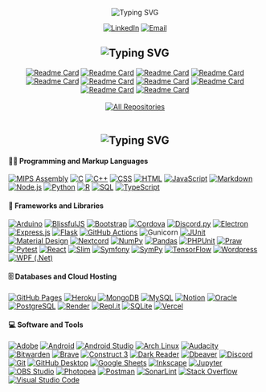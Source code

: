 <p align="center">
  <img src="https://readme-typing-svg.demolab.com?font=Fira+Code&weight=500&size=40&duration=2500&pause=4500&color=181476&center=true&vCenter=true&random=false&width=435&lines=Daksh+Patel" alt="Typing SVG" />
</p>

<!-- Social icons section -->
<p align="center"> 
  <a href="https://www.linkedin.com/in/daksh-patel-956622290/">
  <img src="https://img.shields.io/badge/linkedin-%230077B5.svg?style=for-the-badge&amp;logo=linkedin&amp;logoColor=white" alt="LinkedIn"></a>

  <a href="mailto:dpa45@sfu.ca">
  <img src="https://custom-icon-badges.demolab.com/badge/Email-D14836?style=for-the-badge&amp;logo=mail&amp;logoColor=white" alt="Email"></a>
</p>

<section> 

  <h2 align="center">
    <img src="https://readme-typing-svg.demolab.com?font=Fira+Code&size=30&duration=2000&pause=5000&color=181476&center=true&vCenter=true&random=false&width=435&lines=My+Favorite+Projects" alt="Typing SVG" />
  </h2>

  <!-- Repo info cards - https://github.com/anuraghazra/github-readme-stats -->
  <div align="center">
    <a href="https://github.com/Daksh2060/multithreaded-network-chat"><img src="https://github-readme-stats.vercel.app/api/pin/?username=Daksh2060&amp;repo=multithreaded-network-chat&icon_color=922376&show_icons=false" alt="Readme Card"></a>
    <a href="https://github.com/Daksh2060/unicode-decoder"><img src="https://github-readme-stats.vercel.app/api/pin/?username=Daksh2060&amp;repo=unicode-decoder&icon_color=922376&show_icons=false" alt="Readme Card"></a>
    <a href="https://github.com/Daksh2060/avl-tree-text-analyzer"><img src="https://github-readme-stats.vercel.app/api/pin/?username=Daksh2060&amp;repo=avl-tree-text-analyzer&icon_color=922376&show_icons=false" alt="Readme Card"></a>
    <a href="https://github.com/Daksh2060/custom-strlen-utf8"><img src="https://github-readme-stats.vercel.app/api/pin/?username=Daksh2060&amp;repo=custom-strlen-utf8&icon_color=922376&show_icons=false" alt="Readme Card"></a>
    <a href="https://github.com/Daksh2060/node-pool-linked-list"><img src="https://github-readme-stats.vercel.app/api/pin/?username=Daksh2060&amp;repo=node-pool-linked-list&icon_color=922376&show_icons=false" alt="Readme Card"></a>
    <a href="https://github.com/Daksh2060/custom-malloc-free"><img src="https://github-readme-stats.vercel.app/api/pin/?username=Daksh2060&amp;repo=custom-malloc-free&icon_color=922376&show_icons=false" alt="Readme Card"></a>
    <a href="https://github.com/Daksh2060/sorting-algorithm-test-framework"><img src="https://github-readme-stats.vercel.app/api/pin/?username=Daksh2060&amp;repo=sorting-algorithm-test-framework&icon_color=922376&show_icons=false" alt="Readme Card"></a>
    <a href="https://github.com/Daksh2060/sorting-algorithm-test-framework"><img src="https://github-readme-stats.vercel.app/api/pin/?username=Daksh2060&amp;repo=sorting-algorithm-test-framework&icon_color=922376&show_icons=false" alt="Readme Card"></a>
    <a href="https://github.com/Daksh2060/address-tracker-app-angular"><img src="https://github-readme-stats.vercel.app/api/pin/?username=Daksh2060&amp;repo=address-tracker-app-angular&icon_color=922376&show_icons=false" alt="Readme Card"></a>
    <a href="https://github.com/Daksh2060/magic-square-puzzle"><img src="https://github-readme-stats.vercel.app/api/pin/?username=Daksh2060&amp;repo=magic-square-puzzle&icon_color=922376&show_icons=false" alt="Readme Card"></a>
  </div>

  <br>
  <div align="center">
    <a href="https://github.com/Daksh2060?tab=repositories"><img alt="All Repositories" title="All Repositories" src="https://custom-icon-badges.demolab.com/badge/-Click%20Here%20For%20All%20My%20Repos-1F222E?style=for-the-badge&logoColor=white&logo=repo"/></a>
  </div>
</section>

<br>
<section> 
  
  <h2 align="center">
    <img src="https://readme-typing-svg.demolab.com?font=Fira+Code&size=30&duration=1500&pause=5000&color=181476&center=true&vCenter=true&random=false&width=435&lines=My+Tool+Set" alt="Typing SVG" />
  </h2>
  <!-- Some badges are from https://github.com/Ileriayo/markdown-badges -->

  <!--saving for later 
  
  <a href="https://github.com/search?q=user%3ADaksh2060+language%3Acsharp"><img alt="C#" src="https://custom-icon-badges.demolab.com/badge/C%23-68217A.svg?logo=cs2&logoColor=white"></a>
  
  <a href="https://github.com/search?q=user%3ADaksh2060+language%3Aceylon"><img alt="Ceylon" src="https://custom-icon-badges.demolab.com/badge/Ceylon-E39842.svg?logo=ceylon&logoColor=white"></a>
  
  <a href="https://github.com/search?q=user%3ADaksh2060+language%3Ags"><img alt="Google Apps Script" src="https://custom-icon-badges.demolab.com/badge/Google%20Apps%20Script-02569B.svg?logo=gs&logoColor=white"></a>
  
  <a href="https://github.com/search?q=user%3ADaksh2060+language%3Ajava"><img alt="Java" src="https://custom-icon-badges.demolab.com/badge/Java-007396.svg?logo=java&logoColor=white"></a>

  <a href="https://github.com/search?q=user%3ADaksh2060+language%3Atex"><img alt="LaTeX" src="https://img.shields.io/badge/LaTeX-008080.svg?logo=LaTeX&logoColor=white"></a>


  <a href="https://github.com/search?q=user%3ADaksh2060+language%3Aphp"><img alt="PHP" src="https://img.shields.io/badge/PHP-777BB4.svg?logo=php&logoColor=white"></a>
  <a href="https://github.com/search?q=user%3ADaksh2060+language%3Aprolog"><img alt="Prolog" src="https://custom-icon-badges.demolab.com/badge/Prolog-E61B23.svg?logo=swi-prolog&logoColor=white"></a>

  <a href="https://github.com/search?q=user%3ADaksh2060+language%3Asvg"><img alt="SVG+XML" src="https://img.shields.io/badge/SVG%2BXML-e0982c.svg?logo=svg&logoColor=white"></a>

  <a href="https://github.com/search?q=user%3ADaksh2060+language%3Abash"><img alt="Bash" src="https://img.shields.io/badge/Bash-121011.svg?logo=gnu-bash&logoColor=white"></a>

  -->

  <h4>👨‍💻 Programming and Markup Languages</h4>

  <p>
    <a href="https://github.com/search?q=user%3ADaksh2060+language%3Aassembly"><img alt="MIPS Assembly" src="https://custom-icon-badges.demolab.com/badge/Assembly-525252.svg?logo=asm-hex&logoColor=white"></a>
    <a href="https://github.com/search?q=user%3ADaksh2060+language%3Ac"><img alt="C" src="https://custom-icon-badges.demolab.com/badge/C-03599C.svg?logo=c-in-hexagon&logoColor=white"></a>
    <a href="https://github.com/search?q=user%3ADaksh2060+language%3Acpp"><img alt="C++" src="https://custom-icon-badges.demolab.com/badge/C++-9C033A.svg?logo=cpp2&logoColor=white"></a>
    <a href="https://github.com/search?q=user%3ADaksh2060+language%3Acss"><img alt="CSS" src="https://img.shields.io/badge/CSS-1572B6.svg?logo=css3&logoColor=white"></a>
    <a href="https://github.com/search?q=user%3ADaksh2060+language%3Ahtml"><img alt="HTML" src="https://img.shields.io/badge/HTML-E34F26.svg?logo=html5&logoColor=white"></a>
    <a href="https://github.com/search?q=user%3ADaksh2060+language%3Ajavascript"><img alt="JavaScript" src="https://img.shields.io/badge/JavaScript-F7DF1E.svg?logo=javascript&logoColor=black"></a>
    <a href="https://github.com/search?q=user%3ADaksh2060+language%3Amarkdown"><img alt="Markdown" src="https://img.shields.io/badge/Markdown-000000.svg?logo=markdown&logoColor=white"></a>
    <a href="https://github.com/search?q=user%3ADaksh2060+language%3Ajavascript"><img alt="Node.js" src="https://img.shields.io/badge/Node.js-43853D.svg?logo=node.js&logoColor=white"></a>
    <a href="https://github.com/search?q=user%3ADaksh2060+language%3Apython"><img alt="Python" src="https://img.shields.io/badge/Python-14354C.svg?logo=python&logoColor=white"></a>
    <a href="https://github.com/search?q=user%3ADaksh2060+language%3Ar"><img alt="R" src="https://img.shields.io/badge/R-276DC3.svg?logo=r&logoColor=white"></a>
    <a href="https://github.com/search?q=user%3ADaksh2060+language%3Asql"><img alt="SQL" src="https://custom-icon-badges.demolab.com/badge/SQL-025E8C.svg?logo=database&logoColor=white"></a>
    <a href="https://github.com/search?q=user%3ADaksh2060+language%3AtypeScript"><img alt="TypeScript" src="https://img.shields.io/badge/TypeScript-007ACC.svg?logo=typescript&logoColor=white"></a>
  </p>

  <h4>🧰 Frameworks and Libraries</h4>

  <p>
    <a href="#"><img alt="Arduino" src="https://img.shields.io/badge/-Arduino-00979D?logo=Arduino&logoColor=white"></a>
    <a href="#"><img alt="BlissfulJS" src="https://custom-icon-badges.demolab.com/badge/Bliss.js-3dacc2.svg?logo=bliss&logoColor=white"></a>
    <a href="#"><img alt="Bootstrap" src="https://img.shields.io/badge/Bootstrap-7952B3.svg?logo=bootstrap&logoColor=white"></a>
    <a href="#"><img alt="Cordova" src="https://img.shields.io/badge/-Cordova-E8E8E8?logo=apache-cordova&logoColor=black"></a>
    <a href="#"><img alt="Discord.py" src="https://custom-icon-badges.demolab.com/badge/Discord.py-0d1620.svg?logo=dpy"></a>
    <a href="#"><img alt="Electron" src="https://img.shields.io/badge/Electron-20232e.svg?logo=electron&logoColor=white"></a>
    <a href="#"><img alt="Express.js" src="https://img.shields.io/badge/Express.js-404d59.svg?logo=express&logoColor=white"></a>
    <a href="#"><img alt="Flask" src="https://img.shields.io/badge/Flask-000000.svg?logo=flask&logoColor=white"></a>
    <a href="#"><img alt="GitHub Actions" src="https://img.shields.io/badge/GitHub%20Actions-2671E5.svg?logo=github%20actions&logoColor=white"></a>
    <a href"#"><img alt="Gunicorn" src="https://img.shields.io/badge/-Gunicorn-499848.svg?logo=gunicorn&logoColor=white"></a>
    <a href="#"><img alt="JUnit" src="https://custom-icon-badges.demolab.com/badge/JUnit-25A162.svg?logo=check-circle&logoColor=white"></a>
    <a href="#"><img alt="Material Design" src="https://img.shields.io/badge/Material%20Design-0081CB.svg?logo=material-design&logoColor=white"></a>
    <a href="#"><img alt="Nextcord" src="https://custom-icon-badges.demolab.com/badge/Nextcord-0d1620.svg?logo=nextcord"></a>
    <a href="#"><img alt="NumPy" src="https://img.shields.io/badge/Numpy-013243.svg?logo=numpy&logoColor=white"></a>
    <a href="#"><img alt="Pandas" src="https://img.shields.io/badge/Pandas-150458.svg?logo=pandas&logoColor=white"></a>
    <a href="#"><img alt="PHPUnit" src="https://custom-icon-badges.demolab.com/badge/PHPUnit-366488.svg?logo=test-tube&logoColor=white"></a>
    <a href="#"><img alt="Praw" src="https://custom-icon-badges.demolab.com/badge/Praw-ff3c0c.svg?logo=praw"></a>
    <a href="#"><img alt="Pytest" src="https://img.shields.io/badge/Pytest-0A9EDC.svg?logo=pytest&logoColor=white"></a>
    <a href="#"><img alt="React" src="https://img.shields.io/badge/React-20232a.svg?logo=react&logoColor=%2361DAFB"></a>
    <a href="#"><img alt="Slim" src="https://custom-icon-badges.demolab.com/badge/Slim-74a045.svg?logo=slim-php"></a>
    <a href="#"><img alt="Symfony" src="https://img.shields.io/badge/Symfony-111111.svg?logo=symfony&logoColor=white"></a>
    <a href="#"><img alt="SymPy" src="https://img.shields.io/badge/Sympy-3B5526.svg?logo=sympy&logoColor=white"></a>
    <a href="#"><img alt="TensorFlow" src="https://img.shields.io/badge/TensorFlow-FF6F00.svg?logo=TensorFlow&logoColor=white"></a>
    <a href="#"><img alt="Wordpress" src="https://img.shields.io/badge/Wordpress-21759B?logo=wordpress&logoColor=white"></a>
    <a href="#"><img alt="WPF (.Net)" src="https://img.shields.io/badge/WPF-5C2D91?logo=.net&logoColor=white"></a>
  </p>

  <h4>🗄️ Databases and Cloud Hosting</h4>

  <p>
    <a href="#"><img alt="GitHub Pages" src="https://img.shields.io/badge/GitHub%20Pages-327FC7.svg?logo=github&logoColor=white"></a>
    <a href="#"><img alt="Heroku" src="https://img.shields.io/badge/Heroku-430098.svg?logo=heroku&logoColor=white"></a>
    <a href="#"><img alt="MongoDB" src ="https://img.shields.io/badge/MongoDB-4ea94b.svg?logo=mongodb&logoColor=white"></a>
    <a href="#"><img alt="MySQL" src="https://img.shields.io/badge/MySQL-00f.svg?logo=mysql&logoColor=white"></a>
    <a href="#"><img alt="Notion" src="https://img.shields.io/badge/Notion-010101.svg?logo=notion&logoColor=white"></a>
    <a href="#"><img alt="Oracle" src ="https://img.shields.io/badge/Oracle-F00000.svg?logo=oracle&logoColor=white"></a>
    <a href="#"><img alt="PostgreSQL" src ="https://img.shields.io/badge/PostgreSQL-316192.svg?logo=postgresql&logoColor=white"></a>
    <a href="#"><img alt="Render" src="https://img.shields.io/badge/Render-00979D.svg?logo=render&logoColor=white"></a>
    <a href="#"><img alt="Repl.it" src="https://img.shields.io/badge/Repl.it-0D101E.svg?logo=Replit&logoColor=white"></a>
    <a href="#"><img alt="SQLite" src ="https://img.shields.io/badge/SQLite-07405e.svg?logo=sqlite&logoColor=white"></a>
    <a href="#"><img alt="Vercel" src="https://img.shields.io/badge/Vercel-000000.svg?logo=vercel&logoColor=white"></a>
  </p>

  <h4>💻 Software and Tools</h4>

  <p>
    <a href="#"><img alt="Adobe" src="https://img.shields.io/badge/Adobe-FF0000.svg?logo=adobe&logoColor=white"></a>
    <a href="#"><img alt="Android" src="https://img.shields.io/badge/Android-3DDC84?logo=android&logoColor=white"></a>
    <a href="#"><img alt="Android Studio" src="https://img.shields.io/badge/Android%20Studio-008678.svg?logo=android-studio&logoColor=white"></a>
    <a href="#"><img alt="Arch Linux" src="https://img.shields.io/badge/Arch%20Linux-1793D1.svg?logo=arch-linux&logoColor=white"></a>
    <a href="#"><img alt="Audacity" src="https://img.shields.io/badge/-Audacity-0000CC?logo=audacity&logoColor=white"></a>
    <a href="#"><img alt="Bitwarden" src="https://img.shields.io/badge/-Bitwarden-175DDC?logo=bitwarden&logoColor=white"></a>
    <a href="#"><img alt="Brave" src="https://img.shields.io/badge/-Brave-FB542B?logo=brave&logoColor=white"></a>
    <a href="#"><img alt="Construct 3" src="https://img.shields.io/badge/Construct%203-00b56a.svg?logo=construct-3&logoColor=white"></a>
    <a href="#"><img alt="Dark Reader" src="https://img.shields.io/badge/-Dark%20Reader-141E24?logo=dark-reader&logoColor=white"></a>
    <a href="#"><img alt="Dbeaver" src="https://custom-icon-badges.demolab.com/badge/-Dbeaver-372923?logo=dbeaver-mono&logoColor=white"></a>
    <a href="#"><img alt="Discord" src="https://img.shields.io/badge/-Discord-5865F2.svg?logo=discord&logoColor=white"></a>
    <a href="#"><img alt="Git" src="https://img.shields.io/badge/Git-F05033.svg?logo=git&logoColor=white"></a>
    <a href="#"><img alt="GitHub Desktop" src="https://img.shields.io/badge/GitHub%20Desktop-8034A9.svg?logo=github&logoColor=white"></a>
    <a href="#"><img alt="Google Sheets" src="https://img.shields.io/badge/Sheets-34A853.svg?logo=google%20sheets&logoColor=white"></a>
    <a href="#"><img alt="Inkscape" src="https://img.shields.io/badge/Inkscape-000000?logo=Inkscape&logoColor=white"></a>
    <a href="#"><img alt="Jupyter" src="https://img.shields.io/badge/Jupyter-F37626.svg?logo=Jupyter&logoColor=white"></a>
    <a href="#"><img alt="OBS Studio" src="https://img.shields.io/badge/-OBS-302E31?logo=obs-studio&logoColor=white"></a>
    <a href="#"><img alt="Photopea" src="https://img.shields.io/badge/Photopea-18A497?logo=photopea&logoColor=white"></a>
    <a href="#"><img alt="Postman" src="https://img.shields.io/badge/Postman-FF6C37?logo=postman&logoColor=white"></a>
    <a href="#"><img alt="SonarLint" src="https://img.shields.io/badge/-SonarLint-CB2029?logo=sonarlint&logoColor=white"></a>
    <a href="#"><img alt="Stack Overflow" src="https://img.shields.io/badge/-Stack%20Overflow-FE7A16?logo=stack-overflow&logoColor=white"></a>
    <a href="#"><img alt="Visual Studio Code" src="https://img.shields.io/badge/Visual%20Studio%20Code-0078d7.svg?logo=visual-studio-code&logoColor=white"></a>
  </p>
</section>
